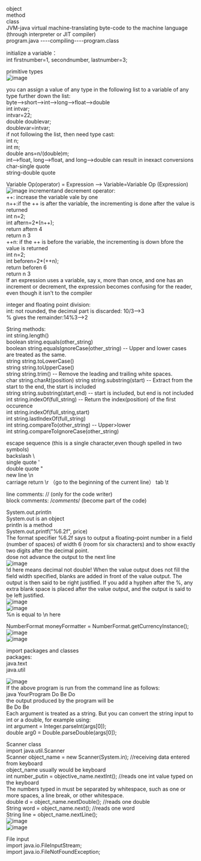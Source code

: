 object  
method  
class  
JVM-java virtual machine-translating byte-code to the machine language (through interpreter or JIT compiler)    
  program.java ----compiling----program.class  

initialize a variable：   
  int firstnumber=1, secondnumber, lastnumber=3;  
  
primitive types    
![image](https://user-images.githubusercontent.com/109948257/182167136-08b2b214-cfa3-4d1d-9ce1-e20ad3228b42.png)

you can assign a value of any type in the following list to a variable of any type further down the list:  
  byte-->short-->int-->long-->float-->double  
    int intvar;  
    intvar=22;  
    double doublevar;  
    doublevar=intvar;  
  if not following the list, then need type cast:  
    int n;  
    int m;  
    double ans=n/(double)m;  
  int-->float, long-->float, and long-->double can result in inexact conversions   
char-single quote  
string-double quote  

Variable Op(operator) = Expression --> Variable=Variable Op (Expression)  
  ![image](https://user-images.githubusercontent.com/109948257/182175498-b914ee41-690f-4ab4-99e7-9748019b715d.png)
incrementand decrement operator:  
  ++: increase the variable vale by one  
    n++:if the ++ is after the variable, the incrementing is done after the value is returned  
      int n=2;    
      int aftern=2*(n++);  
      return aftern 4  
      return n 3  
    ++n: if the ++ is before the variable, the incrementing is down bfore the value is returned  
      int n=2;  
      int beforen=2*(++n);  
      return beforen 6  
      return n 3    
  If an expression uses a variable, say x, more than once, and one has an increment or decrement, the expression becomes 
  confusing for the reader, even though it isn't to the compiler   

integer and floating point division:    
  int: not rounded, the decimal part is discarded: 10/3-->3    
      % gives the remainder:14%3-->2    
      
String methods:  
  int string.length()  
  boolean  string.equals(other_string)  
  boolean string.equalsIgnoreCase(other_string) -- Upper and lower cases are treated as the same.  
  string string.toLowerCase()  
  string string.toUpperCase()  
  string string.trim() -- Remove the leading and trailing white spaces.  
  char string.charAt(position)
  string string.substring(start) -- Extract from the start to the end, the start is included  
  string string.substring(start,end) -- start is included, but end is not included  
  int string.indexOf(full_string) -- Return the index(position) of the first occurence  
    int string.indexOf(full_string,start)  
  int string.lastIndexOf(full_string)  
  int string.compareTo(other_string) -- Upper>lower  
  int string.compareToIgnoreCase(other_string)  

escape sequence (this is a single character,even though spelled in two symbols)  
  backslash  \\  
  single quote  \'  
  double quote  \"  
  new line  \n  
  carriage return  \r （go to the beginning of the current line） 
  tab  \t  
  
line comments: //  (only for the code writer)  
block comments: /*comments*/ (become part of the code)  

System.out.println     
System.out is an object   
println is a method  
System.out.printf("%6.2f", price)  
  The format specifier %6.2f says to output a floating-point number in a field (number of spaces) of width 6 (room for six   characters) and to show exactly two  digits after the decimal point.    
  dose not advance the output to the next line   
  ![image](https://user-images.githubusercontent.com/109948257/182512566-ff346d79-8db8-459d-bd14-241e76d19339.png)   
  !d here means decimal not double!
  When the value output does not fill the field width specified, blanks are added in front of the value output. The output   is then said to be right justified. If you add a hyphen after the %, any extra blank space is placed after the value       output, and the output is said to be left justified.   
  ![image](https://user-images.githubusercontent.com/109948257/182515749-321e7ff4-6b70-410f-bd2d-e68ba098489a.png)  
  ![image](https://user-images.githubusercontent.com/109948257/182515796-f2916a32-0083-45e5-af8a-e143edc0d715.png)  
  %n is equal to \n here   

NumberFormat moneyFormatter = NumberFormat.getCurrencyInstance();       
![image](https://user-images.githubusercontent.com/109948257/182516848-9eac7d61-60a4-4445-9195-0292db531361.png)    
![image](https://user-images.githubusercontent.com/109948257/182516864-b6091094-e65c-415b-ab40-0ebb0e847bf1.png)   

import packages and classes   
packages:   
  java.text  
  java.util  
  
![image](https://user-images.githubusercontent.com/109948257/182853875-fc37a3df-b592-4264-a567-54e0101fd70a.png)   
If the above program is run from the command line as follows:  
java YourProgram Do Be Do   
the output produced by the program will be   
Be Do Be   
Each argument is treated as a string. But you can convert the string input to int or a double, for example using:   
int argument = Integer.parseInt(args[0]);   
double arg0 = Double.parseDouble(args[0]);   

Scanner class   
import java.util.Scanner   
Scanner object_name = new Scanner(System.in); //receiving data entered from keyboard   
  object_name usually would be keyboard   
int number_putin = objective_name.nextInt(); //reads one int value typed on the keyboard    
  The numbers typed in must be separated by whitespace, such as one or more spaces, a line break, or other whitespace.    
double d = object_name.nextDouble(); //reads one double   
String word = object_name.next(); //reads one word       
String line = object_name.nextLine();   
![image](https://user-images.githubusercontent.com/109948257/182758840-7dbfc467-077f-467e-bdbe-d26dcc83fbe9.png)    
![image](https://user-images.githubusercontent.com/109948257/182759159-ac78db11-7b74-4dd4-880a-0b2d58fe3105.png)    

File input     
import java.io.FileInputStream;     
import java.io.FileNotFoundException;          






  


 
  



  



























  
  
  

  
  
